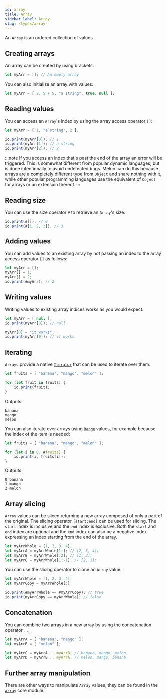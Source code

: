 ```yaml
---
id: array
title: Array
sidebar_label: Array
slug: /types/array
---
```


An `Array` is an ordered collection of values.

## Creating arrays

An array can be created by using brackets:

```js
let myArr = []; // An empty array
```

You can also initialize an array with values:

```js
let myArr = [ 2, 5 + 5, "a string", true, null ];
```

## Reading values

You can access an `Array`'s index by using the array access operator `[]`:

```js
let myArr = [ 1, "a string", 2 ];

io.print(myArr[0]); // 1
io.print(myArr[1]); // a string
io.print(myArr[2]); // 2

```

:::note
If you access an index that's past the end of the array an error will be triggered.
This is somewhat different from popular dynamic languages, but is done intentionally to avoid undetected bugs. Melon can do this because arrays are a completely different type from `Object` and share nothing with it, while other popular programming languages use the equivalent of `Object` for arrays or an extension thereof.
:::

## Reading size

You can use the size operator `#` to retrieve an `Array`'s size:

```js
io.print(#[]); // 0
io.print(#[1, 2, 3]); // 3
```

## Adding values

You can add values to an existing array by not passing an index to the array access operator `[]` as follows:

```js
let myArr = [];
myArr[] = 1;
myArr[] = 2;
io.print(#myArr); // 2
```

## Writing values

Writing values to existing array indices works as you would expect:

```js
let myArr = [ null ];
io.print(myArr[0]); // null

myArr[0] = "it works";
io.print(myArr[0]); // it works
```

## Iterating

`Arrays` provide a native [`Iterator`](iterator.md) that can be used to iterate over them:

```js
let fruits = [ "banana", "mango", "melon" ];

for (let fruit in fruits) {
    io.print(fruit);
}
```

Outputs:

```
banana
mango
melon
```

You can also iterate over arrays using [`Range`](range.md) values, for example because the index of the item is needed:

```js
let fruits = [ "banana", "mango", "melon" ];

for (let i in 0..#fruits) {
    io.print(i, fruits[i]);
}
```

Outputs:

```
0 banana
1 mango
2 melon
```

## Array slicing

`Array` values can be sliced returning a new array composed of only a part of the original.
The slicing operator `[start:end]` can be used for slicing. 
The `start` index is inclusive and the `end` index is exclusive.
Both the `start` and `end` index are optional and the `end` index can also be a negative index expressing an index starting from the end of the array.

```js
let myArrWhole = [1, 2, 3, 4];
let myArrA = myArrWhole[1:]; // [2, 3, 4];
let myArrB = myArrWhole[:2]; // [1, 2];
let myArrC = myArrWhole[1:-1]; // [2, 3];
```

You can use the slicing operator to clone an `Array` value:

```js
let myArrWhole = [1, 2, 3, 4];
let myArrCopy = myArrWhole[:];

io.print(#myArrWhole == #myArrCopy); // true
io.print(myArrCopy == myArrWhole); // false
```

## Concatenation

You can combine two arrays in a new array by using the concatenation operator `..`:

```js
let myArrA = [ "banana", "mango" ];
let myArrB = [ "melon" ];

let myArrC = myArrA .. myArrB; // banana, mango, melon
let myArrD = myArrB .. myArrA; // melon, mango, banana
```

## Further array manipulation

There are other ways to manipulate `Array` values, they can be found in the [`array`](array_module.md) core module.